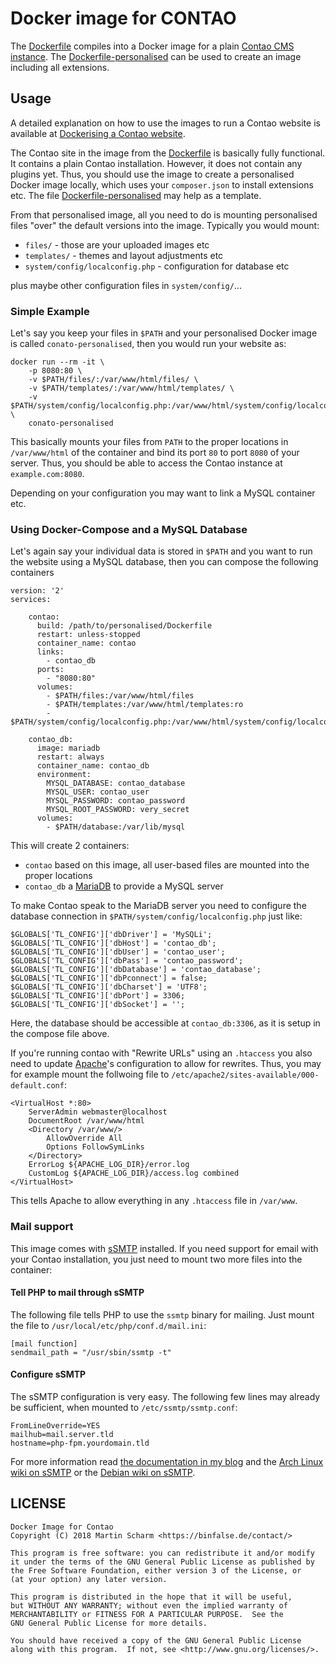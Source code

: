 # Docker image for CONTAO

The [Dockerfile](Dockerfile) compiles into a Docker image for a plain [Contao CMS instance](https://contao.org/).
The [Dockerfile-personalised](https://github.com/binfalse/docker-contao/blob/master/Dockerfile-personalised) can be used to create an image including all extensions.

## Usage

A detailed explanation on how to use the images to run a Contao website is available at [Dockerising a Contao website](https://binfalse.de/2018/01/24/dockerising-a-contao-page/).

The Contao site in the image from the [Dockerfile](Dockerfile) is basically fully functional.
It contains a plain Contao installation.
However, it does not contain any plugins yet.
Thus, you should use the image to create a personalised Docker image locally, which uses your `composer.json` to install extensions etc.
The file [Dockerfile-personalised](https://github.com/binfalse/docker-contao/blob/master/Dockerfile-personalised) may help as a template.


From that personalised image, all you need to do is mounting personalised files "over" the default versions into the image.
Typically you would mount:

* `files/` - those are your uploaded images etc
* `templates/` - themes and layout adjustments etc
* `system/config/localconfig.php` - configuration for database etc

plus maybe other configuration files in `system/config/`...

### Simple Example

Let's say you keep your files in `$PATH` and your personalised Docker image is called `conato-personalised`, then you would run your website as:

    docker run --rm -it \
        -p 8080:80 \
        -v $PATH/files/:/var/www/html/files/ \
        -v $PATH/templates/:/var/www/html/templates/ \
        -v $PATH/system/config/localconfig.php:/var/www/html/system/config/localconfig.php \
        conato-personalised

This basically mounts your files from `PATH` to the proper locations in `/var/www/html` of the container and bind its port `80` to port `8080` of your server.
Thus, you should be able to access the Contao instance at `example.com:8080`.

Depending on your configuration you may want to link a MySQL container etc.



### Using Docker-Compose and a MySQL Database

Let's again say your individual data is stored in `$PATH` and you want to run the website using a MySQL database, then you can compose the following containers

	version: '2'
	services:
	    
	    contao:
	      build: /path/to/personalised/Dockerfile
	      restart: unless-stopped
	      container_name: contao
	      links:
	        - contao_db
	      ports:
	        - "8080:80"
	      volumes:
	        - $PATH/files:/var/www/html/files
	        - $PATH/templates:/var/www/html/templates:ro
	        - $PATH/system/config/localconfig.php:/var/www/html/system/config/localconfig.php
	    
	    contao_db:
	      image: mariadb
	      restart: always
	      container_name: contao_db
	      environment:
	        MYSQL_DATABASE: contao_database
	        MYSQL_USER: contao_user
	        MYSQL_PASSWORD: contao_password
	        MYSQL_ROOT_PASSWORD: very_secret
	      volumes:
	        - $PATH/database:/var/lib/mysql

This will create 2 containers:

* `contao` based on this image, all user-based files are mounted into the proper locations
* `contao_db` a [MariaDB](https://hub.docker.com/_/mariadb/) to provide a MySQL server

To make Contao speak to the MariaDB server you need to configure the database connection in `$PATH/system/config/localconfig.php` just like:

	$GLOBALS['TL_CONFIG']['dbDriver'] = 'MySQLi';
	$GLOBALS['TL_CONFIG']['dbHost'] = 'contao_db';
	$GLOBALS['TL_CONFIG']['dbUser'] = 'contao_user';
	$GLOBALS['TL_CONFIG']['dbPass'] = 'contao_password';
	$GLOBALS['TL_CONFIG']['dbDatabase'] = 'contao_database';
	$GLOBALS['TL_CONFIG']['dbPconnect'] = false;
	$GLOBALS['TL_CONFIG']['dbCharset'] = 'UTF8';
	$GLOBALS['TL_CONFIG']['dbPort'] = 3306;
	$GLOBALS['TL_CONFIG']['dbSocket'] = '';

Here, the database should be accessible at `contao_db:3306`, as it is setup in the compose file above.


If you're running contao with "Rewrite URLs" using an `.htaccess` you also need to update [Apache](https://httpd.apache.org/)'s configuration to allow for rewrites.
Thus, you may for example mount the follwoing file to `/etc/apache2/sites-available/000-default.conf`:

	<VirtualHost *:80>
		ServerAdmin webmaster@localhost
		DocumentRoot /var/www/html
		<Directory /var/www/>
			AllowOverride All
			Options FollowSymLinks
		</Directory>
		ErrorLog ${APACHE_LOG_DIR}/error.log
		CustomLog ${APACHE_LOG_DIR}/access.log combined
	</VirtualHost>

This tells Apache to allow everything in any `.htaccess` file in `/var/www`.


### Mail support

This image comes with [sSMTP](https://packages.qa.debian.org/s/ssmtp.html) installed.
If you need support for email with your Contao installation, you just need to mount two more files into the container:

#### Tell PHP to mail through sSMTP

The following file tells PHP to use the `ssmtp` binary for mailing. Just mount the file to `/usr/local/etc/php/conf.d/mail.ini`:

	[mail function]
	sendmail_path = "/usr/sbin/ssmtp -t"



#### Configure sSMTP

The sSMTP configuration is very easy. The following few lines may already be sufficient, when mounted to `/etc/ssmtp/ssmtp.conf`:

	FromLineOverride=YES
	mailhub=mail.server.tld
	hostname=php-fpm.yourdomain.tld

For more information read [the documentation in my blog](https://binfalse.de/2016/11/25/mail-support-for-docker-s-php-fpm/) and the [Arch Linux wiki on sSMTP](https://wiki.archlinux.org/index.php/SSMTP) or the [Debian wiki on sSMTP](https://wiki.debian.org/sSMTP).


## LICENSE

	Docker Image for Contao
	Copyright (C) 2018 Martin Scharm <https://binfalse.de/contact/>
	
	This program is free software: you can redistribute it and/or modify
	it under the terms of the GNU General Public License as published by
	the Free Software Foundation, either version 3 of the License, or
	(at your option) any later version.
	
	This program is distributed in the hope that it will be useful,
	but WITHOUT ANY WARRANTY; without even the implied warranty of
	MERCHANTABILITY or FITNESS FOR A PARTICULAR PURPOSE.  See the
	GNU General Public License for more details.
	
	You should have received a copy of the GNU General Public License
	along with this program.  If not, see <http://www.gnu.org/licenses/>.


